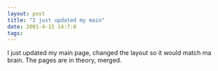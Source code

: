 ```yaml
---
layout: post
title: "I just updated my main"
date: 2001-4-15 14:7:0
tags: 
---
```


I just updated my main page, changed the layout so it would match ma brain. The pages are in theory, merged.

